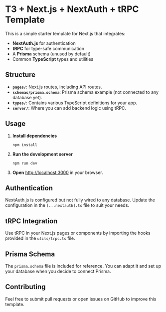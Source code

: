 # T3 + Next.js + NextAuth + tRPC Template

This is a simple starter template for Next.js that integrates:

- **NextAuth.js** for authentication
- **tRPC** for type-safe communication
- A **Prisma** schema (unused by default)
- Common **TypeScript** types and utilities

## Structure

- **`pages/`**: Next.js routes, including API routes.
- **`schemas/prisma.schema`**: Prisma schema example (not connected to any database yet).
- **`types/`**: Contains various TypeScript definitions for your app.
- **`server/`**: Where you can add backend logic using tRPC.

## Usage

1. **Install dependencies**
   ```
   npm install
   ```
2. **Run the development server**
   ```
   npm run dev
   ```
3. **Open** [http://localhost:3000](http://localhost:3000) in your browser.

## Authentication

NextAuth.js is configured but not fully wired to any database. Update the configuration in the `[...nextauth].ts` file to suit your needs.

## tRPC Integration

Use tRPC in your Next.js pages or components by importing the hooks provided in the `utils/trpc.ts` file.

## Prisma Schema

The `prisma.schema` file is included for reference. You can adapt it and set up your database when you decide to connect Prisma.

## Contributing

Feel free to submit pull requests or open issues on GitHub to improve this template.
